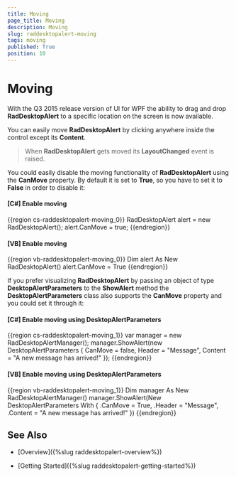 ```yaml
---
title: Moving
page_title: Moving
description: Moving
slug: raddesktopalert-moving
tags: moving
published: True
position: 10
---
```


# Moving

With the Q3 2015 release version of UI for WPF the ability to drag and drop __RadDesktopAlert__ to a specific location on the screen is now available.

You can easily move __RadDesktopAlert__ by clicking anywhere inside the control except its __Content__.

>When __RadDesktopAlert__ gets moved its __LayoutChanged__ event is raised.

You could easily disable the moving functionality of __RadDesktopAlert__ using the __CanMove__ property. By default it is set to __True__, so you have to set it to __False__ in order to disable it:

#### __[C#]  Enable moving__

{{region cs-raddesktopalert-moving_0}}
	RadDesktopAlert alert = new RadDesktopAlert();
	alert.CanMove = true;
{{endregion}}

#### __[VB]  Enable moving__

{{region vb-raddesktopalert-moving_0}}
	Dim alert As New RadDesktopAlert()
	alert.CanMove = True
{{endregion}}

If you prefer visualizing __RadDesktopAlert__ by passing an object of type __DesktopAlertParameters__ to the __ShowAlert__ method the __DesktopAlertParameters__ class also supports the __CanMove__ property and you could set it through it:

#### __[C#]  Enable moving using DesktopAlertParameters__

{{region cs-raddesktopalert-moving_1}}
	var manager = new RadDesktopAlertManager();
	manager.ShowAlert(new DesktopAlertParameters
	{
	    CanMove = false,
	    Header = "Message",
	    Content = "A new message has arrived!"
	});
{{endregion}}

#### __[VB]  Enable moving using DesktopAlertParameters__

{{region vb-raddesktopalert-moving_1}}
	Dim manager As New RadDesktopAlertManager()
	manager.ShowAlert(New DesktopAlertParameters With
	{
	    .CanMove = True,
	    .Header = "Message",
	    .Content = "A new message has arrived!"
	})
{{endregion}}

## See Also

 * [Overview]({%slug raddesktopalert-overview%})

 * [Getting Started]({%slug raddesktopalert-getting-started%})